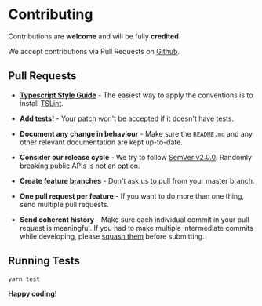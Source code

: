# Contributing

Contributions are **welcome** and will be fully **credited**.

We accept contributions via Pull Requests on [Github](https://github.com/adetoola/mailable).

## Pull Requests

- **[Typescript Style Guide](https://github.com/excelmicro/typescript)** - The easiest way to apply the conventions is to install [TSLint](https://github.com/palantir/tslint).

- **Add tests!** - Your patch won't be accepted if it doesn't have tests.

- **Document any change in behaviour** - Make sure the `README.md` and any other relevant documentation are kept up-to-date.

- **Consider our release cycle** - We try to follow [SemVer v2.0.0](http://semver.org/). Randomly breaking public APIs is not an option.

- **Create feature branches** - Don't ask us to pull from your master branch.

- **One pull request per feature** - If you want to do more than one thing, send multiple pull requests.

- **Send coherent history** - Make sure each individual commit in your pull request is meaningful. If you had to make multiple intermediate commits while developing, please [squash them](http://www.git-scm.com/book/en/v2/Git-Tools-Rewriting-History#Changing-Multiple-Commit-Messages) before submitting.

## Running Tests

``` bash
yarn test
```

**Happy coding**!
